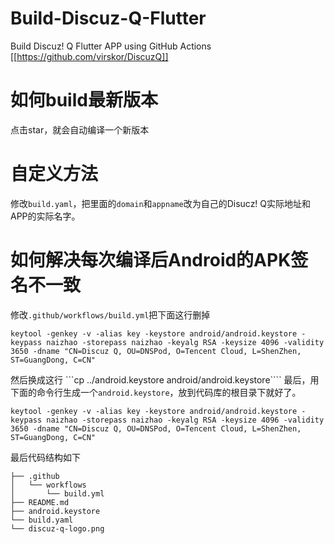 # Build-Discuz-Q-Flutter
Build Discuz! Q Flutter APP using GitHub Actions
[[https://github.com/virskor/DiscuzQ]]

# 如何build最新版本
点击star，就会自动编译一个新版本

# 自定义方法
修改`build.yaml`，把里面的`domain`和`appname`改为自己的Disucz! Q实际地址和APP的实际名字。

# 如何解决每次编译后Android的APK签名不一致
修改`.github/workflows/build.yml`把下面这行删掉
```
keytool -genkey -v -alias key -keystore android/android.keystore -keypass naizhao -storepass naizhao -keyalg RSA -keysize 4096 -validity 3650 -dname "CN=Discuz Q, OU=DNSPod, O=Tencent Cloud, L=ShenZhen, ST=GuangDong, C=CN"
```
然后换成这行
```cp ../android.keystore android/android.keystore````
最后，用下面的命令行生成一个`android.keystore`，放到代码库的根目录下就好了。
```
keytool -genkey -v -alias key -keystore android/android.keystore -keypass naizhao -storepass naizhao -keyalg RSA -keysize 4096 -validity 3650 -dname "CN=Discuz Q, OU=DNSPod, O=Tencent Cloud, L=ShenZhen, ST=GuangDong, C=CN"
```
最后代码结构如下
```
├── .github
│   └── workflows
│       └── build.yml
├── README.md
├── android.keystore
└── build.yaml
└── discuz-q-logo.png
```
